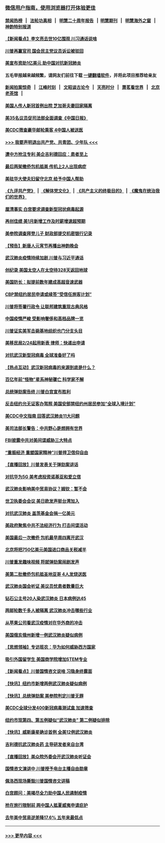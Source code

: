 ### [微信用户指南，使用浏览器打开体验更佳](https://github.com/gfw-breaker/banned-news1/blob/master/indexes/wechat-guide.md?t=0)
#### [禁闻热榜](热点新闻.md?t=0)  &nbsp;&nbsp;|&nbsp;&nbsp; [法轮功真相](https://github.com/gfw-breaker/truth/blob/master/README.md?t=0) &nbsp;&nbsp;|&nbsp;&nbsp; [明慧二十周年报告](https://github.com/gfw-breaker/mh-reports/blob/master/README.md?t=0) &nbsp;&nbsp;|&nbsp;&nbsp;[明慧期刊](https://github.com/gfw-breaker/mh-qikan) &nbsp;&nbsp;|&nbsp;&nbsp; [明慧海外之窗](https://github.com/gfw-breaker/mh-news/blob/master/README.md?t=0) &nbsp;&nbsp;|&nbsp;&nbsp; [神韵特别报道](https://github.com/gfw-breaker/mh-news/blob/master/shenyun.md?t=0)
#### [【新闻看点】李文亮去世10亿围观 川习通话说啥](../pages/nsc412/n11852360.md?t=02080755) 
#### [川普再赢官司 国会民主党议员诉讼被驳回](../pages/nsc412/n11852287.md?t=02080755) 
#### [美宣布资助1亿美元 助中国对抗新冠肺炎](../pages/nsc412/n11852531.md?t=02080755) 
#### 五毛举报越来越频繁，请网友们前往下载 [一键翻墙软件](https://github.com/gfw-breaker/ssr-accounts)，并将此项目推荐给亲友
#### [新闻拍案惊奇](https://github.com/gfw-breaker/banned-news1/blob/master/pages/link4.md) &nbsp;&nbsp;|&nbsp;&nbsp; [江峰时刻](https://github.com/gfw-breaker/banned-news1/blob/master/pages/link4.md) &nbsp;&nbsp;|&nbsp;&nbsp; [文昭谈古论今](https://github.com/gfw-breaker/banned-news1/blob/master/pages/link4.md) &nbsp;&nbsp;|&nbsp;&nbsp; [天亮时分](https://github.com/gfw-breaker/banned-news1/blob/master/pages/link4.md) &nbsp;&nbsp;|&nbsp;&nbsp; [萧茗看世界](https://github.com/gfw-breaker/banned-news1/blob/master/pages/link4.md) &nbsp;&nbsp;|&nbsp;&nbsp; [北京老茶馆](https://github.com/gfw-breaker/banned-news1/blob/master/pages/link4.md) &nbsp;&nbsp;|&nbsp;&nbsp; 
#### [美国人传人新冠首例出院 芝加哥夫妻回家隔离](../pages/nsc412/n11852452.md?t=02080755) 
#### [美35名议员促司法部全面调查《中国日报》](../pages/nsc412/n11852435.md?t=02080755) 
#### [美CDC筛查豪华邮轮乘客 4中国人被送医](../pages/nsc412/n11852085.md?t=02080755) 
#### [>>> 我要声明退出共产党、共青团、少年队 <<<](https://github.com/begood0513/goodnews/blob/master/quit/letter.md) 
#### [遭中方抢注专利 美企吉利德回应：患者至上](../pages/nsc412/n11852037.md?t=02080755) 
#### [最后两架撤侨包机抵美 传机上2人出现病症](../pages/nsc412/n11852173.md?t=02080755) 
#### [美驻华大使夫妇留守北京 给予中国人帮助](../pages/nsc412/n11852165.md?t=02080755) 
#### [《九评共产党》](https://github.com/begood0513/9ping.md/blob/master/README.md) &nbsp;|&nbsp; [《解体党文化》](../../../../jtdwh.md/blob/master/README.md)  &nbsp;|&nbsp; [《共产主义的终极目的》](../../../../gczydzjmd.md/blob/master/README.md) &nbsp;|&nbsp; [《魔鬼在统治我们的世界》](../../../../mgztzwmdsj.md/blob/master/README.md) 
#### [厘清事实 白宫要求调查新型冠状病毒起源](../pages/nsc412/n11852106.md?t=02080755) 
#### [再创佳绩 美1月新增工作及时薪增速超预期](../pages/nsc412/n11852174.md?t=02080755) 
#### [美参院调查拜登儿子 财政部提交机密银行记录](../pages/nsc412/n11851808.md?t=02080755) 
#### [【预告】新唐人元宵节再播出神韵晚会](../pages/nsc412/n11843192.md?t=02080755) 
#### [武汉肺炎疫情持续加剧 川普与习近平通话](../pages/nsc412/n11851613.md?t=02080755) 
#### [创纪录 美国太空人在太空待328天返回地球](../pages/nsc412/n11851266.md?t=02080755) 
#### [美国防长：拟提前数年建成高超音速武器](../pages/nsc412/n11850959.md?t=02080755) 
#### [CBP禁纽约居民申请或续签“受信任旅客计划”](../pages/nsc412/n11850857.md?t=02080755) 
#### [川普将签署行政令 让联邦建筑重现古典风格](../pages/nsc412/n11850654.md?t=02080755) 
#### [中国疫情严峻 受影响奢侈和高档品牌一览](../pages/nsc412/n11850319.md?t=02080755) 
#### [川普证实美军击毙基地组织也门分支头目](../pages/nsc412/n11850383.md?t=02080755) 
#### [美移民局2/24起用新表 律师：快递出申请](../pages/nsc412/n11848220.md?t=02080755) 
#### [对抗武汉新型冠病毒 全球准备好了吗](../pages/nsc412/n11850142.md?t=02080755) 
#### [【热点互动】武汉新冠病毒的来源到底是什么？](../pages/nsc412/n11849749.md?t=02080755) 
#### [百亿年前“怪物”星系神秘骤亡 科学家不解](../pages/nsc412/n11849863.md?t=02080755) 
#### [总统弹劾案告终 川普白宫宣布胜利](../pages/nsc412/n11849985.md?t=02080755) 
#### [反击纽约允无证客办驾照  美国安部禁纽约州居民参加“全球入境计划”](../pages/nsc412/n11849828.md?t=02080755) 
#### [美CDC中文指南 回答武汉肺炎11大问题](../pages/nsc412/n11849703.md?t=02080755) 
#### [美司法部长警告：中共野心是想拥有世界](../pages/nsc412/n11849769.md?t=02080755) 
#### [FBI披露中共对美间谍威胁三大特点](../pages/nsc412/n11849700.md?t=02080755) 
#### [“重振经济 重塑国家精神”川普捍卫信仰自由](../pages/nsc412/n11849641.md?t=02080755) 
#### [【直播回放】川普发表关于弹劾案讲话](../pages/nsc412/n11849472.md?t=02080755) 
#### [对抗华为5G 美考虑投资诺基亚和爱立信](../pages/nsc412/n11849510.md?t=02080755) 
#### [武汉肺炎影响美中贸易协议？姆钦：暂不会](../pages/nsc412/n11849497.md?t=02080755) 
#### [世卫执委会会议 美日欧发声挺台湾加入](../pages/nsc412/n11849433.md?t=02080755) 
#### [对抗武汉肺炎 盖茨基金会捐一亿美元](../pages/nsc412/n11848953.md?t=02080755) 
#### [美政府聚焦中共不法经济行为 打击间谍活动](../pages/nsc412/n11849322.md?t=02080755) 
#### [美国最后一次撤侨 包机最早周四离开武汉](../pages/nsc412/n11849395.md?t=02080755) 
#### [北京将把750亿美元美国进口商品关税减半](../pages/nsc412/n11848896.md?t=02080755) 
#### [川普重发趣味视频 将就弹劾案闹剧发声](../pages/nsc412/n11848715.md?t=02080755) 
#### [美第二批撤侨包机抵圣地亚哥 4人发烧送医](../pages/nsc412/n11847923.md?t=02080755) 
#### [武汉肺炎国会听证 美议员忧患者数量巨大](../pages/nsc412/n11844851.md?t=02080755) 
#### [钻石公主号20人染武汉肺炎 日本病例达45](../pages/nsc412/n11847823.md?t=02080755) 
#### [两邮轮数千多人被隔离 武汉肺炎冲击哪些行业](../pages/nsc412/n11847456.md?t=02080755) 
#### [从苹果公司看武汉疫情对在华外商的冲击](../pages/nsc412/n11847586.md?t=02080755) 
#### [美国俄亥俄州新增一例武汉肺炎疑似病例](../pages/nsc412/n11847714.md?t=02080755) 
#### [【思想领袖】专访班农：华为如何威胁西方国家](../pages/nsc412/n11847306.md?t=02080755) 
#### [吸引外国留学生 美国商学院增加STEM专业](../pages/nsc412/n11847417.md?t=02080755) 
#### [【新闻看点】川普国情咨文说啥 习隐身终露面](../pages/nsc412/n11847016.md?t=02080755) 
#### [【快讯】纽约市新增两例武汉肺炎疑似病例](../pages/nsc412/n11847250.md?t=02080755) 
#### [【快讯】总统弹劾案 美参院判定川普无罪](../pages/nsc412/n11847316.md?t=02080755) 
#### [美CDC全球分发400新冠病毒测试盒 加速筛查](../pages/nsc412/n11847260.md?t=02080755) 
#### [纽约市现第四、第五例疑似“武汉肺炎”   第二例疑似排除](../pages/nsc412/n11847332.md?t=02080755) 
#### [【快讯】威斯康星确诊首例 全美12例武汉肺炎](../pages/nsc412/n11847162.md?t=02080755) 
#### [吉利德抗武汉肺炎药 主导研发者来自台湾](../pages/nsc412/n11847064.md?t=02080755) 
#### [【直播回放】美众院外委会开武汉肺炎听证会](../pages/nsc412/n11846727.md?t=02080755) 
#### [国情咨文演讲中 川普授予电台主播自由勋章](../pages/nsc412/n11846815.md?t=02080755) 
#### [佩洛西现场撕毁川普国情咨文讲稿](../pages/nsc412/n11846724.md?t=02080755) 
#### [白宫顾问：美竭尽全力助中国人民遏制疫情](../pages/nsc412/n11846756.md?t=02080755) 
#### [抢在旅行限制前 两中国人抵夏威夷申请庇护](../pages/nsc412/n11846866.md?t=02080755) 
#### [去年美中贸易逆差降17.6% 五年来最低点](../pages/nsc412/n11846755.md?t=02080755) 

----
#### [ >>> 更早内容 <<< ](../indexes/nsc412-earlier.md)
